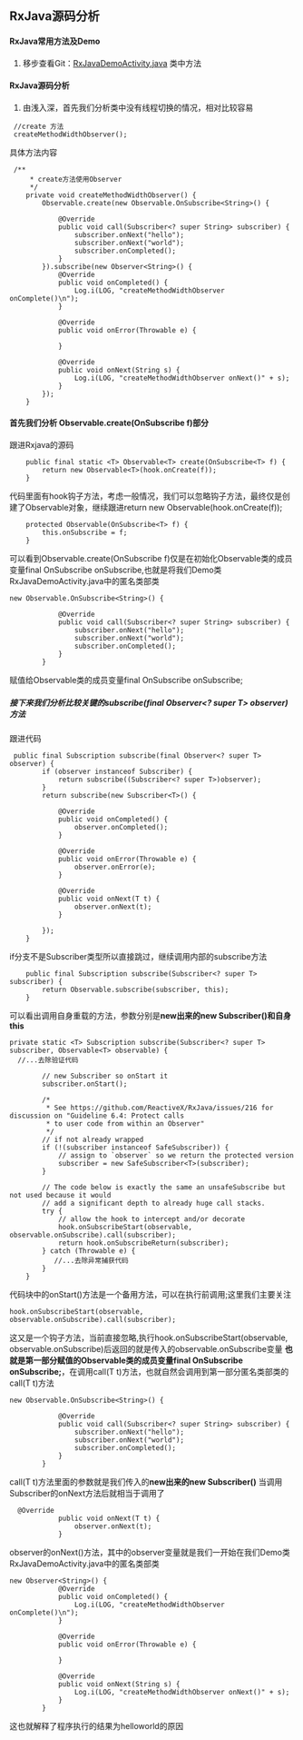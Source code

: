 ## RxJava源码分析
#### RxJava常用方法及Demo
1. 移步查看Git：[RxJavaDemoActivity.java](https://github.com/zhijunhong/source_analysis/blob/master/rxjava/src/main/java/fudaojun/com/rxjava/RxJavaDemoActivity.java) 类中方法
#### RxJava源码分析
1. 由浅入深，首先我们分析类中没有线程切换的情况，相对比较容易
```
 //create 方法
 createMethodWidthObserver();
```
 具体方法内容
```
 /**
     * create方法使用Observer
     */
    private void createMethodWidthObserver() {
        Observable.create(new Observable.OnSubscribe<String>() {

            @Override
            public void call(Subscriber<? super String> subscriber) {
                subscriber.onNext("hello");
                subscriber.onNext("world");
                subscriber.onCompleted();
            }
        }).subscribe(new Observer<String>() {
            @Override
            public void onCompleted() {
                Log.i(LOG, "createMethodWidthObserver onComplete()\n");
            }

            @Override
            public void onError(Throwable e) {

            }

            @Override
            public void onNext(String s) {
                Log.i(LOG, "createMethodWidthObserver onNext()" + s);
            }
        });
    }
```
#### 首先我们分析 Observable.create(OnSubscribe<T> f)部分
跟进Rxjava的源码
```
    public final static <T> Observable<T> create(OnSubscribe<T> f) {
        return new Observable<T>(hook.onCreate(f));
    }
```
 代码里面有hook钩子方法，考虑一般情况，我们可以忽略钩子方法，最终仅是创建了Observable对象，继续跟进return new Observable<T>(hook.onCreate(f));
```
    protected Observable(OnSubscribe<T> f) {
        this.onSubscribe = f;
    }
```
 可以看到Observable.create(OnSubscribe<T> f)仅是在初始化Observable<T>类的成员变量final OnSubscribe<T> onSubscribe,也就是将我们Demo类RxJavaDemoActivity.java中的匿名类部类
```
new Observable.OnSubscribe<String>() {

            @Override
            public void call(Subscriber<? super String> subscriber) {
                subscriber.onNext("hello");
                subscriber.onNext("world");
                subscriber.onCompleted();
            }
        }
```
 赋值给Observable<T>类的成员变量final OnSubscribe<T> onSubscribe;
##### 接下来我们分析比较关键的subscribe(final Observer<? super T> observer)方法
跟进代码
```
 public final Subscription subscribe(final Observer<? super T> observer) {
        if (observer instanceof Subscriber) {
            return subscribe((Subscriber<? super T>)observer);
        }
        return subscribe(new Subscriber<T>() {

            @Override
            public void onCompleted() {
                observer.onCompleted();
            }

            @Override
            public void onError(Throwable e) {
                observer.onError(e);
            }

            @Override
            public void onNext(T t) {
                observer.onNext(t);
            }

        });
    }
```
 if分支不是Subscriber类型所以直接跳过，继续调用内部的subscribe方法
```
    public final Subscription subscribe(Subscriber<? super T> subscriber) {
        return Observable.subscribe(subscriber, this);
    }
```
 可以看出调用自身重载的方法，参数分别是**new出来的new Subscriber<T>()和自身this**
```
private static <T> Subscription subscribe(Subscriber<? super T> subscriber, Observable<T> observable) {
  //...去除验证代码
        
        // new Subscriber so onStart it
        subscriber.onStart();
        
        /*
         * See https://github.com/ReactiveX/RxJava/issues/216 for discussion on "Guideline 6.4: Protect calls
         * to user code from within an Observer"
         */
        // if not already wrapped
        if (!(subscriber instanceof SafeSubscriber)) {
            // assign to `observer` so we return the protected version
            subscriber = new SafeSubscriber<T>(subscriber);
        }

        // The code below is exactly the same an unsafeSubscribe but not used because it would 
        // add a significant depth to already huge call stacks.
        try {
            // allow the hook to intercept and/or decorate
            hook.onSubscribeStart(observable, observable.onSubscribe).call(subscriber);
            return hook.onSubscribeReturn(subscriber);
        } catch (Throwable e) {
           //...去除异常捕获代码
        }
    }
```
 代码块中的onStart()方法是一个备用方法，可以在执行前调用;这里我们主要关注
```
hook.onSubscribeStart(observable, observable.onSubscribe).call(subscriber);
```
这又是一个钩子方法，当前直接忽略,执行hook.onSubscribeStart(observable, observable.onSubscribe)后返回的就是传入的observable.onSubscribe变量
**也就是第一部分赋值的Observable<T>类的成员变量final OnSubscribe<T> onSubscribe;**，在调用call(T t)方法，也就自然会调用到第一部分匿名类部类的call(T t)方法
```
new Observable.OnSubscribe<String>() {

            @Override
            public void call(Subscriber<? super String> subscriber) {
                subscriber.onNext("hello");
                subscriber.onNext("world");
                subscriber.onCompleted();
            }
        }
```
call(T t)方法里面的参数就是我们传入的**new出来的new Subscriber<T>()** 当调用Subscriber的onNext方法后就相当于调用了
```
  @Override
            public void onNext(T t) {
                observer.onNext(t);
            }
```
observer的onNext()方法，其中的observer变量就是我们一开始在我们Demo类RxJavaDemoActivity.java中的匿名类部类
```
new Observer<String>() {
            @Override
            public void onCompleted() {
                Log.i(LOG, "createMethodWidthObserver onComplete()\n");
            }

            @Override
            public void onError(Throwable e) {

            }

            @Override
            public void onNext(String s) {
                Log.i(LOG, "createMethodWidthObserver onNext()" + s);
            }
        }
```
这也就解释了程序执行的结果为helloworld的原因




